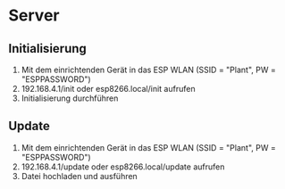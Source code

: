 # Server

## Initialisierung
1) Mit dem einrichtenden Gerät in das ESP WLAN (SSID = "Plant", PW = "ESPPASSWORD")
2) 192.168.4.1/init oder esp8266.local/init aufrufen
3) Initialisierung durchführen

## Update
1) Mit dem einrichtenden Gerät in das ESP WLAN (SSID = "Plant", PW = "ESPPASSWORD")
2) 192.168.4.1/update oder esp8266.local/update aufrufen
3) Datei hochladen und ausführen